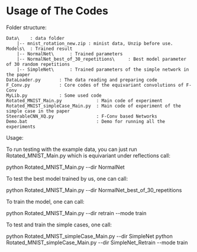 # Usage of The Codes
 
Folder structure:

    Data\    : data folder
        |-- mnist_rotation_new.zip : minist data, Unzip before use. 
    Models\  : Trained result
        |-- NormalNet\      : Trained parameters
        |-- NormalNet_best_of_30_repetitions\     : Best model parameter of 30 random repetitions
        |-- SimpleNet\      : Trained parameters of the simple network in the paper
    DataLoader.py       : The data reading and preparing code
    F_Conv.py           : Core codes of the equivariant convolutions of F-Conv
    MyLib.py            : Some used code
    Rotated_MNIST_Main.py             : Main code of experiment
    Rotated_MNIST_simpleCase_Main.py  : Main code of experiment of the simple case in the paper
    SteerableCNN_XQ.py                : F-Conv based Networks 
    Demo.bat                          : Demo for running all the experiments
 
Usage:

To run testing with the example data, you can just run Rotated_MNIST_Main.py which is equivariant under reflections call:

  python Rotated_MNIST_Main.py --dir NormalNet

To test the best model trained by us, one can call:

  python Rotated_MNIST_Main.py --dir NormalNet_best_of_30_repetitions
  
To train the  model, one can call:

  python Rotated_MNIST_Main.py --dir retrain --mode train
 
To test and train the simple cases, one call:

  python Rotated_MNIST_simpleCase_Main.py --dir SimpleNet 
  python Rotated_MNIST_simpleCase_Main.py --dir SimpleNet_Retrain --mode train
  
